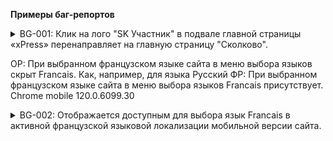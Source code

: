 **Примеры баг-репортов**

<details>
<summary>BG-001: Клик на лого "SK Участник" в подвале главной страницы «xPress» перенаправляет на главную страницу "Сколково".</summary>

***

**Шаги воспроизведения**:
1.	Открыть главную страницу https://express.ms/
2.	Проскроллить страницу до подвала сайта
3.	Нажать на лого "SK Участник"

**ОР**: Клик на лого "SK Участник" перенаправляет на карточку компании "xPress"  на сайте "Сколково", в HTML-разметке указана ссылка https://navigator.sk.ru/orn/1123784
``` 
<a href="https://navigator.sk.ru/orn/1123784" target="_blank" title="Cколково"></a>
```

**ФР**: Клик на лого "SK Участник" перенаправляет на главную страницу "Сколково", в HTML-разметке указана неверная ссылка https://sk.ru/
``` 
<a href="https://sk.ru/" target="_blank" title="Cколково"></a>
```

![Screenshot](https://github.com/SerOmmm/bug_reports_for_example/blob/main/Screenshot_3.png)

**Окружение**: 
PC (Windows 10), Chrome 120.0.6099.225, разрешение 1920х1080 <br>
Xiaomi Redmi 11 Pro 5G (Android 13), Chrome mobile  120.0.6099.230, разрешение 1080x2400

**Серьезность**: Minor <br>
**Приоритет**: Medium

***

</details>

ОР: При выбранном французском языке сайта в меню выбора языков скрыт Francais. Как, например, для языка Русский
ФР: При выбранном французском языке сайта в меню выбора языков Francais присутствует.
Chrome mobile 120.0.6099.30

<details>
<summary>BG-002: Отображается доступным для выбора язык Francais в активной французской языковой локализации мобильной версии сайта.</summary>

***

**Шаги воспроизведения**:
1.	Открыть мобильную версию сайта https://restaurantguru.ru/ без авторизации.
2.	В разделе "Города рядом" выбрать "Москва".
3.	Нажать на иконку человечка в правом верхнем углу.
4.	Зафиксировать список доступных для выбора языков.
5.	В меню выбора языков выбрать "Francais".
6.	Зафиксировать список доступных для выбора языков.

**ОР**: При выбранном французском языке сайта в меню выбора языков скрыт "Francais". Как, например, для выбранного русского языка на сайте <br>
язык "Русский" скрыт из скиска доступных

![Screenshot](https://github.com/SerOmmm/bug_reports_for_example/blob/main/Screenshot_6.png)

**ФР**: При выбранном французском языке сайта в меню выбора языков Francais присутствует.

![Screenshot](https://github.com/SerOmmm/bug_reports_for_example/blob/main/Screenshot_7.png)

**Окружение**: 
Xiaomi Redmi 11 Pro 5G (Android 13), Chrome mobile  120.0.6099.230, разрешение 1080x2400

**Серьезность**: Trivial <br>
**Приоритет**: Medium

***

</details>
